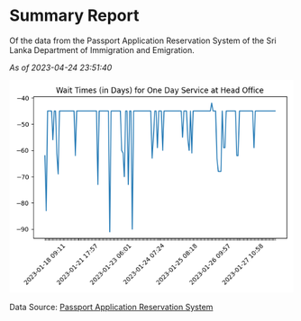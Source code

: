 # Summary Report

Of the data from the Passport Application Reservation System of the Sri Lanka Department of Immigration and Emigration.

*As of 2023-04-24 23:51:40*

![Wait Time Chart](summary.wait_time_chart.png)

Data Source: [Passport Application Reservation System](https://eservices.immigration.gov.lk:8443/appointment/pages/reservationApplication.xhtml)